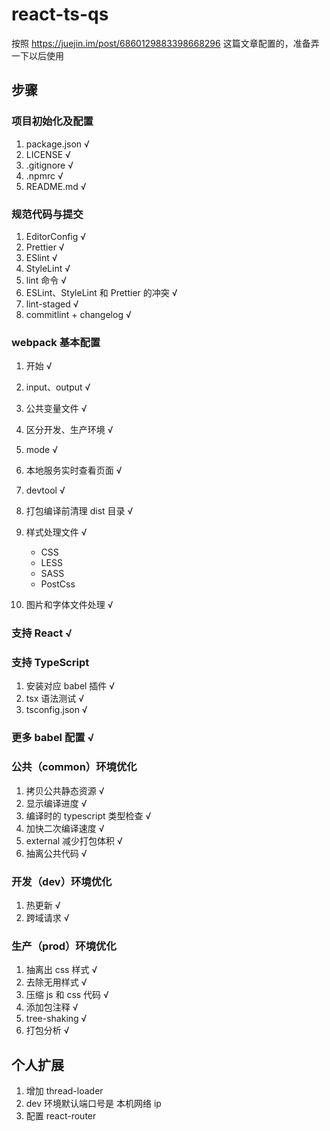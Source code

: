 # react-ts-qs

按照 https://juejin.im/post/6860129883398668296 这篇文章配置的，准备弄一下以后使用

## 步骤

### 项目初始化及配置

1. package.json √
2. LICENSE √
3. .gitignore √
4. .npmrc √
5. README.md √

### 规范代码与提交

1. EditorConfig √
2. Prettier √
3. ESlint √
4. StyleLint √
5. lint 命令 √
6. ESLint、StyleLint 和 Prettier 的冲突 √
7. lint-staged √
8. commitlint + changelog √

### webpack 基本配置

1. 开始 √
2. input、output √
3. 公共变量文件 √
4. 区分开发、生产环境 √
5. mode √
6. 本地服务实时查看页面 √
7. devtool √
8. 打包编译前清理 dist 目录 √
9. 样式处理文件 √

   - CSS
   - LESS
   - SASS
   - PostCss

10. 图片和字体文件处理 √

### 支持 React √

### 支持 TypeScript

1. 安装对应 babel 插件 √
2. tsx 语法测试 √
3. tsconfig.json √

### 更多 babel 配置 √

### 公共（common）环境优化

1. 拷贝公共静态资源 √
2. 显示编译进度 √
3. 编译时的 typescript 类型检查 √
4. 加快二次编译速度 √
5. external 减少打包体积 √
6. 抽离公共代码 √

### 开发（dev）环境优化

1. 热更新 √
2. 跨域请求 √

### 生产（prod）环境优化

1. 抽离出 css 样式 √
2. 去除无用样式 √
3. 压缩 js 和 css 代码 √
4. 添加包注释 √
5. tree-shaking √
6. 打包分析 √

## 个人扩展

1. 增加 thread-loader
2. dev 环境默认端口号是 本机网络 ip
3. 配置 react-router
